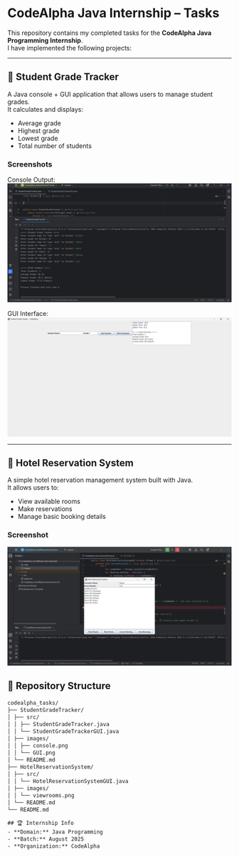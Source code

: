 # CodeAlpha Java Internship – Tasks
This repository contains my completed tasks for the **CodeAlpha Java Programming Internship**.  
I have implemented the following projects:

---

## 📘 Student Grade Tracker
A Java console + GUI application that allows users to manage student grades.  
It calculates and displays:
- Average grade
- Highest grade
- Lowest grade
- Total number of students

### Screenshots  
Console Output:  
![Console Screenshot](./StudentGradeTracker/images/console.png)  

GUI Interface:  
![GUI Screenshot](./StudentGradeTracker/images/GUI.png)  

 ---

## 🏨 Hotel Reservation System
A simple hotel reservation management system built with Java.  
It allows users to:
- View available rooms
- Make reservations
- Manage basic booking details

### Screenshot  
![Hotel Reservation Screenshot](./HotelReservationSystem/images/viewrooms.png)  

## 📂 Repository Structure
```plaintext
codealpha_tasks/
├── StudentGradeTracker/
│ ├── src/
│ │ ├── StudentGradeTracker.java
│ │ └── StudentGradeTrackerGUI.java
│ ├── images/
│ │ ├── console.png
│ │ └── GUI.png
│ └── README.md
├── HotelReservationSystem/
│ ├── src/
│ │ └── HotelReservationSystemGUI.java
│ ├── images/
│ │ └── viewrooms.png
│ └── README.md
└── README.md
```
```plaintext
## 🏆 Internship Info
- **Domain:** Java Programming  
- **Batch:** August 2025  
- **Organization:** CodeAlpha
```

 



